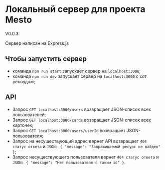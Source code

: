# Локальный сервер для проекта Mesto

V0.0.3

Сервер написан на Express.js

## Чтобы запустить сервер

- команда `npm run start` запускает сервер на `localhost:3000`;
- команда `npm run dev` запускает сервер на `localhost:3000` с хот релоудом;

## API

- Запрос `GET localhost:3000/users` возвращает JSON-список всех пользователей;
- Запрос `GET localhost:3000/cards` возвращает JSON-список всех карточек;
- Запрос `GET localhost:3000/users/userId` возвращает JSON-пользователя;
- Запрос на несуществующий адрес вернет API возвращает `404 статус ответа` и `JSON: { "message": "Запрашиваемый ресурс не найден" }`;
- Запрос несуществующего пользователя вернет `404 статус ответа` и `JSON: { "message": "Нет пользователя с таким id" }`.
